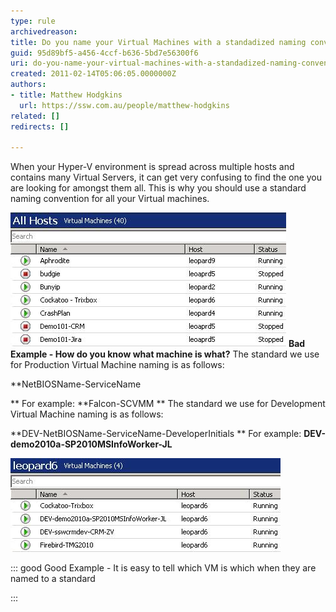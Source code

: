 ```yaml
---
type: rule
archivedreason: 
title: Do you name your Virtual Machines with a standadized naming convention?
guid: 95d89bf5-a456-4ccf-b636-5bd7e56300f6
uri: do-you-name-your-virtual-machines-with-a-standadized-naming-convention
created: 2011-02-14T05:06:05.0000000Z
authors:
- title: Matthew Hodgkins
  url: https://ssw.com.au/people/matthew-hodgkins
related: []
redirects: []

---
```


When your Hyper-V environment is spread across multiple hosts and contains many Virtual Servers, it can get very confusing to find the one you are looking for amongst them all. This is why you should use a standard naming convention for all your Virtual machines.  
<!--endintro-->
![How do you know what machine is what?](naming-badexample.jpg)
**Bad Example - How do you know what machine is what?** The standard we use for Production Virtual Machine naming is as follows:

**NetBIOSName-ServiceName

** For example:  **Falcon-SCVMM
** 
 The standard we use for Development Virtual Machine naming is as follows:

**DEV-NetBIOSName-ServiceName-DeveloperInitials
** 
     For example:  **DEV-demo2010a-SP2010MSInfoWorker-JL** 

![It is easy to tell which VM is which when they are named to a standard](naming-goodexample.jpg)

::: good
Good Example - It is easy to tell which VM is which when they are named to a standard

:::
